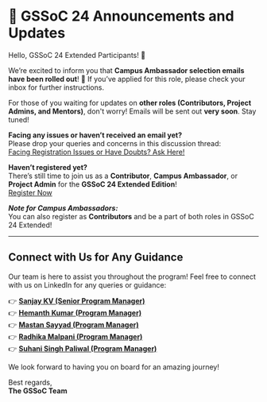 # 📢 GSSoC 24 Announcements and Updates

Hello, GSSoC 24 Extended Participants! 👋

We’re excited to inform you that **Campus Ambassador selection emails have been rolled out**! 🎉 If you’ve applied for this role, please check your inbox for further instructions.

For those of you waiting for updates on **other roles (Contributors, Project Admins, and Mentors)**, don't worry! Emails will be sent out **very soon**. Stay tuned!

**Facing any issues or haven’t received an email yet?**  
Please drop your queries and concerns in this discussion thread:  
[Facing Registration Issues or Have Doubts? Ask Here!](https://github.com/orgs/GSSoC24/discussions/722)

**Haven’t registered yet?**  
There’s still time to join us as a **Contributor**, **Campus Ambassador**, or **Project Admin** for the **GSSoC 24 Extended Edition**!  
[Register Now](https://gssoc.girlscript.tech/registration)

_**Note for Campus Ambassadors:**_  
You can also register as **Contributors** and be a part of both roles in GSSoC 24 Extended!

---

## Connect with Us for Any Guidance

Our team is here to assist you throughout the program! Feel free to connect with us on LinkedIn for any queries or guidance:

👉 **[Sanjay KV (Senior Program Manager)](https://www.linkedin.com/in/sanjay-k-v/)**  
👉 **[Hemanth Kumar (Program Manager)](https://www.linkedin.com/in/hemu21)**  
👉 **[Mastan Sayyad (Program Manager)](https://www.linkedin.com/in/mastan-sayyad/)**  
👉 **[Radhika Malpani (Program Manager)](https://www.linkedin.com/in/radhikamalpani1702/)**  
👉 **[Suhani Singh Paliwal (Program Manager)](https://www.linkedin.com/in/suhani-singh-paliwal/)**

We look forward to having you on board for an amazing journey!

Best regards,  
**The GSSoC Team**
